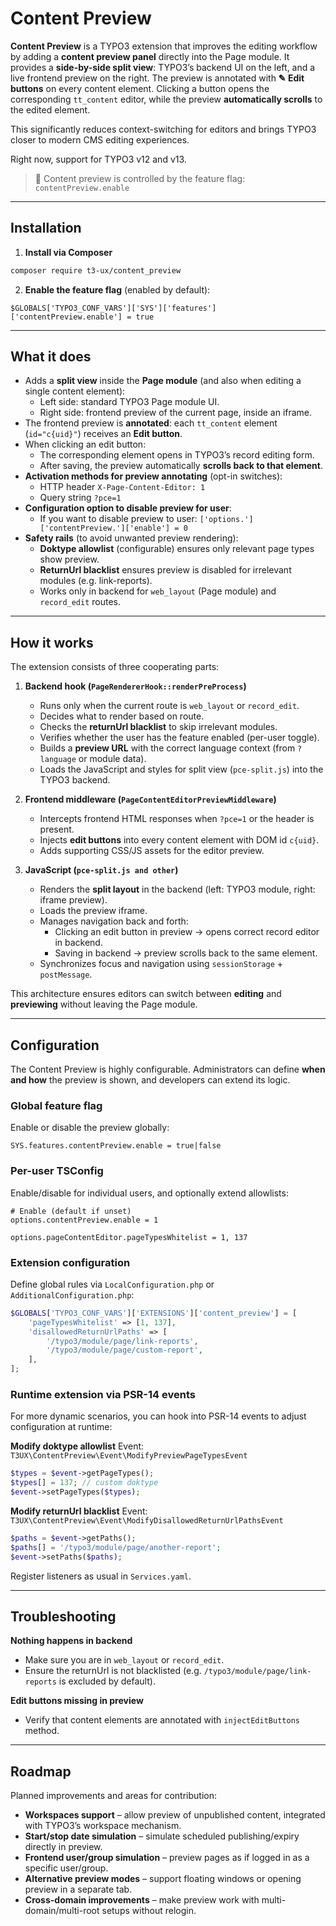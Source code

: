 # Content Preview

**Content Preview** is a TYPO3 extension that improves the editing workflow by adding a **content preview panel** directly into the Page module.
It provides a **side-by-side split view**: TYPO3’s backend UI on the left, and a live frontend preview on the right. The preview is annotated with **✎ Edit buttons** on every content element. Clicking a button opens the corresponding `tt_content` editor, while the preview **automatically scrolls** to the edited element.

This significantly reduces context-switching for editors and brings TYPO3 closer to modern CMS editing experiences.

Right now, support for TYPO3 v12 and v13.

> 🔧 Content preview is controlled by the feature flag: `contentPreview.enable`

---

## Installation

1. **Install via Composer**

```bash
composer require t3-ux/content_preview
```

2. **Enable the feature flag** (enabled by default):

```typoscript
$GLOBALS['TYPO3_CONF_VARS']['SYS']['features']['contentPreview.enable'] = true
```

---

## What it does

- Adds a **split view** inside the **Page module** (and also when editing a single content element):
    - Left side: standard TYPO3 Page module UI.
    - Right side: frontend preview of the current page, inside an iframe.
- The frontend preview is **annotated**: each `tt_content` element (`id="c{uid}"`) receives an **Edit button**.
- When clicking an edit button:
    - The corresponding element opens in TYPO3’s record editing form.
    - After saving, the preview automatically **scrolls back to that element**.
- **Activation methods for preview annotating** (opt-in switches):
    - HTTP header `X-Page-Content-Editor: 1`
    - Query string `?pce=1`
- **Configuration option to disable preview for user**:
    - If you want to disable preview to user: ```['options.']['contentPreview.']['enable'] = 0```
- **Safety rails** (to avoid unwanted preview rendering):
    - **Doktype allowlist** (configurable) ensures only relevant page types show preview.
    - **ReturnUrl blacklist** ensures preview is disabled for irrelevant modules (e.g. link-reports).
    - Works only in backend for `web_layout` (Page module) and `record_edit` routes.

---

## How it works

The extension consists of three cooperating parts:

1. **Backend hook (`PageRendererHook::renderPreProcess`)**
    - Runs only when the current route is `web_layout` or `record_edit`.
    - Decides what to render based on route.
    - Checks the **returnUrl blacklist** to skip irrelevant modules.
    - Verifies whether the user has the feature enabled (per-user toggle).
    - Builds a **preview URL** with the correct language context (from `?language` or module data).
    - Loads the JavaScript and styles for split view (`pce-split.js`) into the TYPO3 backend.

2. **Frontend middleware (`PageContentEditorPreviewMiddleware`)**
    - Intercepts frontend HTML responses when `?pce=1` or the header is present.
    - Injects **edit buttons** into every content element with DOM id `c{uid}`.
    - Adds supporting CSS/JS assets for the editor preview.

3. **JavaScript (`pce-split.js and other`)**
    - Renders the **split layout** in the backend (left: TYPO3 module, right: iframe preview).
    - Loads the preview iframe.
    - Manages navigation back and forth:
        - Clicking an edit button in preview → opens correct record editor in backend.
        - Saving in backend → preview scrolls back to the same element.
    - Synchronizes focus and navigation using `sessionStorage` + `postMessage`.

This architecture ensures editors can switch between **editing** and **previewing** without leaving the Page module.

---

## Configuration

The Content Preview is highly configurable. Administrators can define **when and how** the preview is shown, and developers can extend its logic.

### Global feature flag

Enable or disable the preview globally:

```typoscript
SYS.features.contentPreview.enable = true|false
```

### Per-user TSConfig

Enable/disable for individual users, and optionally extend allowlists:

```typoscript
# Enable (default if unset)
options.contentPreview.enable = 1

options.pageContentEditor.pageTypesWhitelist = 1, 137
```

### Extension configuration

Define global rules via `LocalConfiguration.php` or `AdditionalConfiguration.php`:

```php
$GLOBALS['TYPO3_CONF_VARS']['EXTENSIONS']['content_preview'] = [
    'pageTypesWhitelist' => [1, 137],
    'disallowedReturnUrlPaths' => [
        '/typo3/module/page/link-reports',
        '/typo3/module/page/custom-report',
    ],
];
```

### Runtime extension via PSR-14 events

For more dynamic scenarios, you can hook into PSR-14 events to adjust configuration at runtime:

**Modify doktype allowlist**
Event: `T3UX\ContentPreview\Event\ModifyPreviewPageTypesEvent`

```php
$types = $event->getPageTypes();
$types[] = 137; // custom doktype
$event->setPageTypes($types);
```

**Modify returnUrl blacklist**
Event: `T3UX\ContentPreview\Event\ModifyDisallowedReturnUrlPathsEvent`

```php
$paths = $event->getPaths();
$paths[] = '/typo3/module/page/another-report';
$event->setPaths($paths);
```

Register listeners as usual in `Services.yaml`.

---

## Troubleshooting

**Nothing happens in backend**
- Make sure you are in `web_layout` or `record_edit`.
- Ensure the returnUrl is not blacklisted (e.g. `/typo3/module/page/link-reports` is excluded by default).

**Edit buttons missing in preview**
- Verify that content elements are annotated with ```injectEditButtons``` method.

---

## Roadmap

Planned improvements and areas for contribution:

- **Workspaces support** – allow preview of unpublished content, integrated with TYPO3’s workspace mechanism.
- **Start/stop date simulation** – simulate scheduled publishing/expiry directly in preview.
- **Frontend user/group simulation** – preview pages as if logged in as a specific user/group.
- **Alternative preview modes** – support floating windows or opening preview in a separate tab.
- **Cross-domain improvements** – make preview work  with multi-domain/multi-root setups without relogin.
